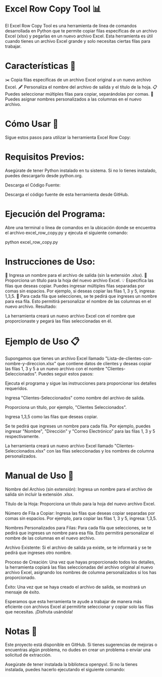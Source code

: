 # Excel Row Copy Tool 📊

El Excel Row Copy Tool es una herramienta de línea de comandos desarrollada en Python que te permite copiar filas específicas de un archivo Excel (xlsx) y pegarlas en un nuevo archivo Excel. Esta herramienta es útil cuando tienes un archivo Excel grande y solo necesitas ciertas filas para trabajar.

# Características 🚀

✂️ Copia filas específicas de un archivo Excel original a un nuevo archivo Excel.
🖋️ Personaliza el nombre del archivo de salida y el título de la hoja.
📋 Puedes seleccionar múltiples filas para copiar, separándolas por comas.
📝 Puedes asignar nombres personalizados a las columnas en el nuevo archivo.


# Cómo Usar 📝
Sigue estos pasos para utilizar la herramienta Excel Row Copy:

# Requisitos Previos:

Asegúrate de tener Python instalado en tu sistema. Si no lo tienes instalado, puedes descargarlo desde python.org.

Descarga el Código Fuente:

Descarga el código fuente de esta herramienta desde GitHub.

# Ejecución del Programa:

Abre una terminal o línea de comandos en la ubicación donde se encuentra el archivo excel_row_copy.py y ejecuta el siguiente comando:

python excel_row_copy.py


# Instrucciones de Uso:

📄 Ingresa un nombre para el archivo de salida (sin la extensión .xlsx).
📌 Proporciona un título para la hoja del nuevo archivo Excel.
💡 Especifica las filas que deseas copiar. Puedes ingresar múltiples filas separadas por comas sin espacios. Por ejemplo, si deseas copiar las filas 1, 3 y 5, ingresa: 1,3,5.
📇 Para cada fila que selecciones, se te pedirá que ingreses un nombre para esa fila. Esto permitirá personalizar el nombre de las columnas en el nuevo archivo.
Resultado:

La herramienta creará un nuevo archivo Excel con el nombre que proporcionaste y pegará las filas seleccionadas en él.

# Ejemplo de Uso 📋
Supongamos que tienes un archivo Excel llamado "Lista-de-clientes-con-nombre-y-direccion.xlsx" que contiene datos de clientes y deseas copiar las filas 1, 3 y 5 a un nuevo archivo con el nombre "Clientes-Seleccionados". Puedes seguir estos pasos:

Ejecuta el programa y sigue las instrucciones para proporcionar los detalles requeridos.

Ingresa "Clientes-Seleccionados" como nombre del archivo de salida.

Proporciona un título, por ejemplo, "Clientes Seleccionados".

Ingresa 1,3,5 como las filas que deseas copiar.

Se te pedirá que ingreses un nombre para cada fila. Por ejemplo, puedes ingresar "Nombre", "Dirección" y "Correo Electrónico" para las filas 1, 3 y 5 respectivamente.

La herramienta creará un nuevo archivo Excel llamado "Clientes-Seleccionados.xlsx" con las filas seleccionadas y los nombres de columna personalizados.

# Manual de Uso 📖
Nombre del Archivo (sin extensión): Ingresa un nombre para el archivo de salida sin incluir la extensión .xlsx.

Título de la Hoja: Proporciona un título para la hoja del nuevo archivo Excel.

Número de Fila a Copiar: Ingresa las filas que deseas copiar separadas por comas sin espacios. Por ejemplo, para copiar las filas 1, 3 y 5, ingresa: 1,3,5.

Nombres Personalizados para Filas: Para cada fila que selecciones, se te pedirá que ingreses un nombre para esa fila. Esto permitirá personalizar el nombre de las columnas en el nuevo archivo.

Archivo Existente: Si el archivo de salida ya existe, se te informará y se te pedirá que ingreses otro nombre.

Proceso de Creación: Una vez que hayas proporcionado todos los detalles, la herramienta copiará las filas seleccionadas del archivo original al nuevo archivo Excel, asignando los nombres de columna personalizados si los has proporcionado.

Éxito: Una vez que se haya creado el archivo de salida, se mostrará un mensaje de éxito.

Esperamos que esta herramienta te ayude a trabajar de manera más eficiente con archivos Excel al permitirte seleccionar y copiar solo las filas que necesitas. ¡Disfruta usándola!

# Notas 📌
Este proyecto está disponible en GitHub. Si tienes sugerencias de mejoras o encuentras algún problema, no dudes en crear un problema o enviar una solicitud de extracción.

Asegúrate de tener instalada la biblioteca openpyxl. Si no la tienes instalada, puedes hacerlo ejecutando el siguiente comando: